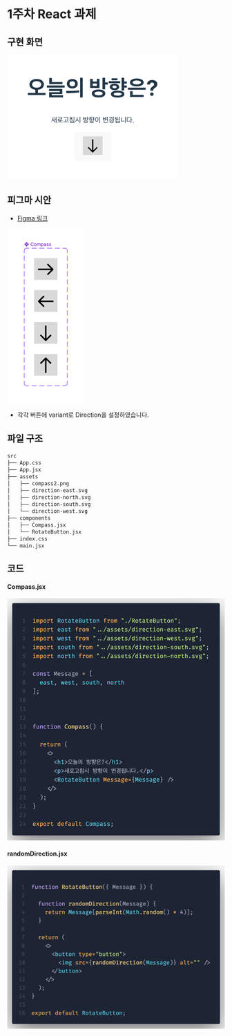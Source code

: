 # 1주차 React 과제

## 구현 화면

![Alt text](image.png)

## 피그마 시안

- [Figma 링크](https://www.figma.com/file/JjL54OkneUNzru41btJpFt/Compass?type=design&node-id=0%3A1&mode=design&t=AFodwjJgPgUVXZ0Q-1)

![Alt text](image-1.png)

- 각각 버튼에 variant로 Direction을 설정하였습니다.

## 파일 구조

    src
    ├── App.css
    ├── App.jsx
    ├── assets
    │   ├── compass2.png
    │   ├── direction-east.svg
    │   ├── direction-north.svg
    │   ├── direction-south.svg
    │   └── direction-west.svg
    ├── components
    │   ├── Compass.jsx
    │   └── RotateButton.jsx
    ├── index.css
    └── main.jsx

## 코드

#### Compass.jsx

![Alt text](Compass-1.png)

#### randomDirection.jsx

![Alt text](randomDirection.png)
